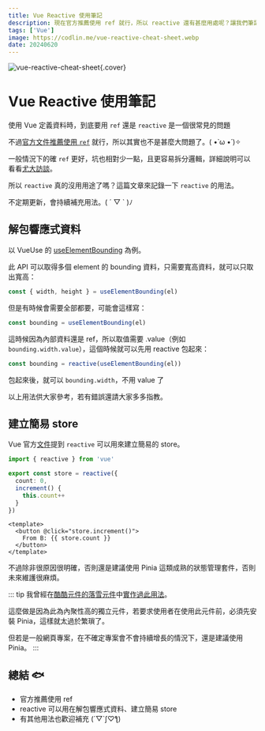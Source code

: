 ```yaml
---
title: Vue Reactive 使用筆記
description: 現在官方推薦使用 ref 就行，所以 reactive 還有甚麼用處呢？讓我們筆記一下。(。・∀・)ノ
tags: ['Vue']
image: https://codlin.me/vue-reactive-cheat-sheet.webp
date: 20240620
---
```


![vue-reactive-cheat-sheet](/vue-reactive-cheat-sheet.webp){.cover}

# Vue Reactive 使用筆記

使用 Vue 定義資料時，到底要用 `ref` 還是 `reactive` 是一個很常見的問題

不過[官方文件推薦使用 `ref`](https://vuejs.org/guide/essentials/reactivity-fundamentals#limitations-of-reactive:~:text=Due%20to%20these%20limitations%2C%20we%20recommend%20using) 就行，所以其實也不是甚麼大問題了。( •̀ ω •́ )✧

一般情況下的確 `ref` 更好，坑也相對少一點，且更容易拆分邏輯，詳細說明可以看看[尤大訪談](https://www.youtube.com/watch?v=e8Wlv4AGJjk&ab_channel=%E6%88%90%E5%BC%8F%E8%AA%9E%E8%A8%80%2FMikeCheng)。

所以 `reactive` 真的沒用用途了嗎？這篇文章來記錄一下 `reactive` 的用法。

不定期更新，會持續補充用法。( ´ ▽ ` )ﾉ

## 解包響應式資料

以 VueUse 的 [useElementBounding](https://vueuse.org/core/useElementBounding/) 為例。

此 API 可以取得多個 element 的 bounding 資料，只需要寬高資料，就可以只取出寬高：

```ts
const { width, height } = useElementBounding(el)
```

但是有時候會需要全部都要，可能會這樣寫：

```ts
const bounding = useElementBounding(el)
```

這時候因為內部資料還是 ref，所以取值需要 .value（例如 `bounding.width.value`），這個時候就可以先用 reactive 包起來：

```ts
const bounding = reactive(useElementBounding(el))
```

包起來後，就可以 `bounding.width`，不用 value 了

以上用法供大家參考，若有錯誤還請大家多多指教。

## 建立簡易 store

Vue 官方[文件](https://vuejs.org/guide/scaling-up/state-management#simple-state-management-with-reactivity-api)提到 `reactive` 可以用來建立簡易的 store。

```ts
import { reactive } from 'vue'

export const store = reactive({
  count: 0,
  increment() {
    this.count++
  }
})
```

```vue
<template>
  <button @click="store.increment()">
    From B: {{ store.count }}
  </button>
</template>
```

不過除非很原因很明確，否則還是建議使用 Pinia 這類成熟的狀態管理套件，否則未來維護很麻煩。

::: tip
我曾經在[酷酷元件的落雪元件](https://chillcomponent.codlin.me/components/bg-snow/)中[實作過此用法](https://gitlab.com/side_project/chill-component/-/blob/main/src/components/bg-snow/bg-snow-store.ts)。

這麼做是因為此為內聚性高的獨立元件，若要求使用者在使用此元件前，必須先安裝 Pinia，這樣就太過於繁瑣了。

但若是一般網頁專案，在不確定專案會不會持續增長的情況下，還是建議使用 Pinia。
:::

## 總結 🐟

- 官方推薦使用 ref
- reactive 可以用在解包響應式資料、建立簡易 store
- 有其他用法也歡迎補充 (´▽`ʃ♡ƪ)
